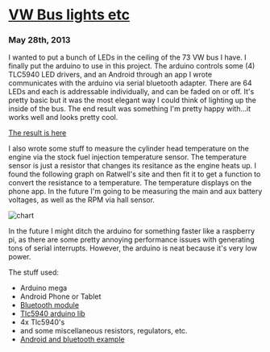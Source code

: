 
# [VW Bus lights etc](posts/5-28-2013.html)
### May 28th, 2013

I wanted to put a bunch of LEDs in the ceiling of the 73 VW bus I have. I finally put the arduino to use in this project. The arduino controls some (4) TLC5940 LED drivers, and an Android through an app I wrote communicates with the arduino via serial bluetooth adapter. There are 64 LEDs and each is addressable individually, and can be faded on or off. It's pretty basic but it was the most elegant way I could think of lighting up the inside of the bus. The end result was something I'm pretty happy with...it works well and looks pretty cool. 

[The result is here](/albums/bus_lights)


I also wrote some stuff to measure the cylinder head temperature on the engine via the stock fuel injection temperature sensor. The temperature sensor is just a resistor that changes its resitance as the engine heats up. I found the following graph on Ratwell's site and then fit it to get a function to convert the resistance to a temperature. The temperature displays on the phone app. In the future I'm going to be measuring the main and aux battery voltages, as well as the RPM via hall sensor.  

![chart](http://www.ratwell.com/technical/TempSensorII/TempSensorIIGraph.jpg)

In the future I might ditch the arduino for something faster like a raspberry pi, as there are some pretty annoying performance issues with generating tons of serial interrupts. However, the arduino is neat because it's very low power. 

The stuff used:
*   Arduino mega
*   Android Phone or Tablet
*   [Bluetooth module](http://www.amazon.com/BT2S-Bluetooth-to-Serial-Slave/dp/B006RBK9ZW/ref=pd_sim_indust_1)
*   [Tlc5940 arduino lib](https://code.google.com/p/tlc5940arduino/)
*   4x Tlc5940's
*   and some miscellaneous resistors, regulators, etc. 
*   [Android and bluetooth example](https://code.google.com/p/android-bluetooth-touchpad/wiki/FrameworkTutorial)

